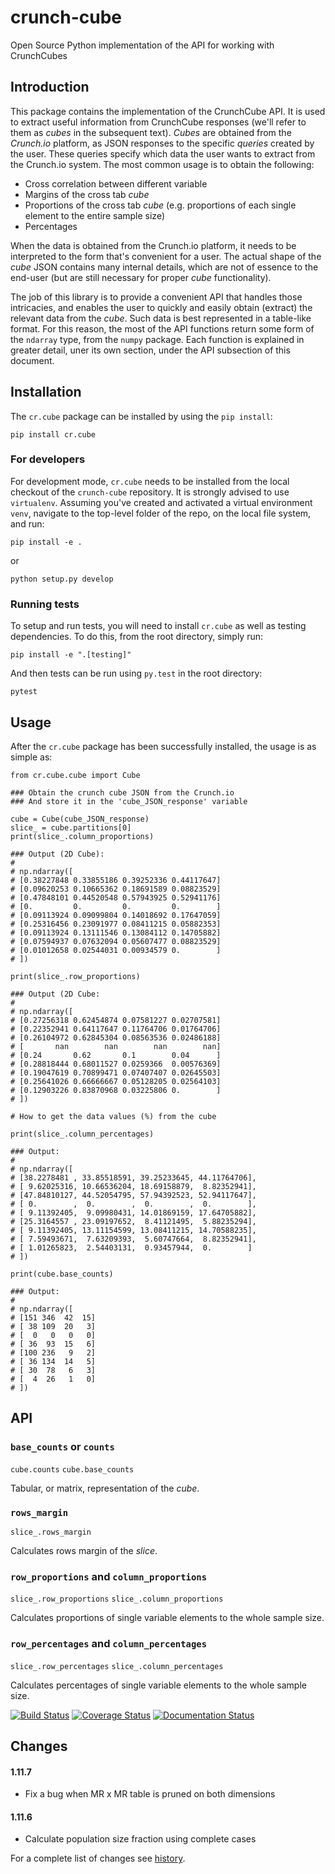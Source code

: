 # crunch-cube

Open Source Python implementation of the API for working with CrunchCubes

## Introduction

This package contains the implementation of the CrunchCube API. It is used to
extract useful information from CrunchCube responses (we'll refer to them as
_cubes_ in the subsequent text). _Cubes_ are obtained from the *Crunch.io*
platform, as JSON responses to the specific _queries_ created by the user.
These queries specify which data the user wants to extract from the Crunch.io
system. The most common usage is to obtain the following:

 - Cross correlation between different variable
 - Margins of the cross tab _cube_
 - Proportions of the cross tab _cube_ (e.g. proportions of each single element to the entire sample size)
 - Percentages

When the data is obtained from the Crunch.io platform, it needs to be
interpreted to the form that's convenient for a user. The actual shape of the
_cube_ JSON contains many internal details, which are not of essence to the
end-user (but are still necessary for proper _cube_ functionality).

The job of this library is to provide a convenient API that handles those
intricacies, and enables the user to quickly and easily obtain (extract) the
relevant data from the _cube_. Such data is best represented in a table-like
format. For this reason, the most of the API functions return some form of the
`ndarray` type, from the `numpy` package. Each function is explained in greater
detail, uner its own section, under the API subsection of this document.

## Installation

The `cr.cube` package can be installed by using the `pip install`:

    pip install cr.cube


### For developers

For development mode, `cr.cube` needs to be installed from the local checkout
of the `crunch-cube` repository. It is strongly advised to use `virtualenv`.
Assuming you've created and activated a virtual environment `venv`, navigate
to the top-level folder of the repo, on the local file system, and run:

    pip install -e .

or

    python setup.py develop

### Running tests

To setup and run tests, you will need to install `cr.cube` as well as testing
dependencies. To do this, from the root directory, simply run:

    pip install -e ".[testing]"

And then tests can be run using `py.test` in the root directory:

    pytest

## Usage

After the `cr.cube` package has been successfully installed, the usage is as
simple as:


    from cr.cube.cube import Cube

    ### Obtain the crunch cube JSON from the Crunch.io
    ### And store it in the 'cube_JSON_response' variable

    cube = Cube(cube_JSON_response)
    slice_ = cube.partitions[0]
    print(slice_.column_proportions)

    ### Output (2D Cube):
    #
    # np.ndarray([
    # [0.38227848 0.33855186 0.39252336 0.44117647]
    # [0.09620253 0.10665362 0.18691589 0.08823529]
    # [0.47848101 0.44520548 0.57943925 0.52941176]
    # [0.         0.         0.         0.        ]
    # [0.09113924 0.09099804 0.14018692 0.17647059]
    # [0.25316456 0.23091977 0.08411215 0.05882353]
    # [0.09113924 0.13111546 0.13084112 0.14705882]
    # [0.07594937 0.07632094 0.05607477 0.08823529]
    # [0.01012658 0.02544031 0.00934579 0.        ]
    # ])
    
    print(slice_.row_proportions)
    
    ### Output (2D Cube:
    #
    # np.ndarray([
    # [0.27256318 0.62454874 0.07581227 0.02707581]
    # [0.22352941 0.64117647 0.11764706 0.01764706]
    # [0.26104972 0.62845304 0.08563536 0.02486188]
    # [       nan        nan        nan        nan]
    # [0.24       0.62       0.1        0.04      ]
    # [0.28818444 0.68011527 0.0259366  0.00576369]
    # [0.19047619 0.70899471 0.07407407 0.02645503]
    # [0.25641026 0.66666667 0.05128205 0.02564103]
    # [0.12903226 0.83870968 0.03225806 0.        ]
    # ])
    
    # How to get the data values (%) from the cube
    
    print(slice_.column_percentages)
    
    ### Output:
    #
    # np.ndarray([
    # [38.2278481 , 33.85518591, 39.25233645, 44.11764706],
    # [ 9.62025316, 10.66536204, 18.69158879,  8.82352941],
    # [47.84810127, 44.52054795, 57.94392523, 52.94117647],
    # [ 0.        ,  0.        ,  0.        ,  0.        ],
    # [ 9.11392405,  9.09980431, 14.01869159, 17.64705882],
    # [25.3164557 , 23.09197652,  8.41121495,  5.88235294],
    # [ 9.11392405, 13.11154599, 13.08411215, 14.70588235],
    # [ 7.59493671,  7.63209393,  5.60747664,  8.82352941],
    # [ 1.01265823,  2.54403131,  0.93457944,  0.        ]
    # ]) 
    
    print(cube.base_counts)
    
    ### Output:
    #
    # np.ndarray([
    # [151 346  42  15]
    # [ 38 109  20   3]
    # [  0   0   0   0]
    # [ 36  93  15   6]
    # [100 236   9   2]
    # [ 36 134  14   5]
    # [ 30  78   6   3]
    # [  4  26   1   0]
    # ])
    
## API

### `base_counts` or `counts`

`cube.counts` `cube.base_counts`

Tabular, or matrix, representation of the _cube_. 

[^Comment]: [here](http://crunch-cube.readthedocs.io/en/latest/cr.cube.html#cr-cube-crunch-cube-module).

### `rows_margin`
`slice_.rows_margin`

Calculates rows margin of the _slice_.

[^Comment]: [here](http://crunch-cube.readthedocs.io/en/latest/cr.cube.html#cr-cube-crunch-cube-module).

### `row_proportions` and `column_proportions`
`slice_.row_proportions` `slice_.column_proportions`

Calculates proportions of single variable elements to the whole sample size.

[^Comment]: [here](http://crunch-cube.readthedocs.io/en/latest/cr.cube.html#cr-cube-crunch-cube-module).

### `row_percentages` and `column_percentages`

`slice_.row_percentages` `slice_.column_percentages`

Calculates percentages of single variable elements to the whole sample size.

[^Comment]: [here](http://crunch-cube.readthedocs.io/en/latest/cr.cube.html#cr-cube-crunch-cube-module).

[![Build Status](https://travis-ci.org/Crunch-io/crunch-cube.png?branch=master)](https://travis-ci.org/Crunch-io/crunch-cube)
[![Coverage Status](https://coveralls.io/repos/github/Crunch-io/crunch-cube/badge.svg?branch=master)](https://coveralls.io/github/Crunch-io/crunch-cube?branch=master)
[![Documentation Status](https://readthedocs.org/projects/crunch-cube/badge/?version=latest)](http://crunch-cube.readthedocs.io/en/latest/?badge=latest)


## Changes

#### 1.11.7
- Fix a bug when MR x MR table is pruned on both dimensions

#### 1.11.6
- Calculate population size fraction using complete cases

For a complete list of changes see [history](https://github.com/Crunch-io/crunch-cube/blob/master/HISTORY.md).
